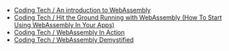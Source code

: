 * [Coding Tech / An introduction to WebAssembly](https://www.youtube.com/watch?v=3sU557ZKjUs)
* [Coding Tech / Hit the Ground Running with WebAssembly (How To Start Using WebAssembly In Your Apps)](https://www.youtube.com/watch?v=aDAkU1S2JYk)
* [Coding Tech / WebAssembly In Action](https://www.youtube.com/watch?v=DKHuEkmsx3M)
* [Coding Tech / WebAssembly Demystified](https://www.youtube.com/watch?v=6Y3W94_8scw)

